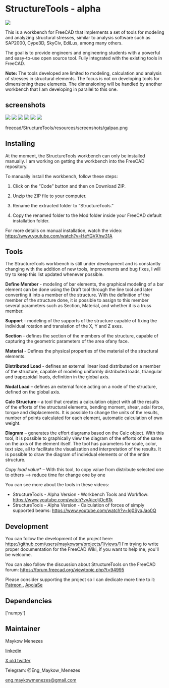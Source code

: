# StructureTools - alpha

![](https://github.com/maykowsm/StructureTools/blob/main/freecad/StructureTools/resources/ui/img/img-1.png)

This is a workbench for FreeCAD that implements a set of tools for modeling and analyzing structural stresses, similar to analysis software such as SAP2000, Cype3D, SkyCiv, EdiLus, among many others.

The goal is to provide engineers and engineering students with a powerful and easy-to-use open source tool. Fully integrated with the existing tools in FreeCAD.

**Note:** The tools developed are limited to modeling, calculation and analysis of stresses in structural elements. The focus is not on developing tools for dimensioning these elements. The dimensioning will be handled by another workbench that I am developing in parallel to this one.

## screenshots

![](https://github.com/maykowsm/StructureTools/blob/main/freecad/StructureTools/resources/screenshots/galpao.png)
![](https://github.com/maykowsm/StructureTools/blob/main/freecad/StructureTools/resources/screenshots/lajes.png)
![](https://github.com/maykowsm/StructureTools/blob/main/freecad/StructureTools/resources/screenshots/viga2D.png)
![](https://github.com/maykowsm/StructureTools/blob/main/freecad/StructureTools/resources/screenshots/vigas3D.png)
![](https://github.com/maykowsm/StructureTools/blob/main/freecad/StructureTools/resources/screenshots/portico3D.png)
![](https://github.com/maykowsm/StructureTools/blob/main/freecad/StructureTools/resources/screenshots/dome.png)

freecad/StructureTools/resources/screenshots/galpao.png

## Installing

At the moment, the StructureTools workbench can only be installed manually. I am working on getting the workbench into the FreeCAD repository.

To manually install the workbench, follow these steps:

1. Click on the “Code” button and then on Download ZIP.

2. Unzip the ZIP file to your computer.

3. Rename the extracted folder to “StructureTools.”

4. Copy the renamed folder to the Mod folder inside your FreeCAD default installation folder.

For more details on manual installation, watch the video:
https://www.youtube.com/watch?v=HeYGVXhw31A


## Tools

The StructureTools workbench is still under development and is constantly changing with the addition of new tools, improvements and bug fixes, I will try to keep this list updated whenever possible.

**Define Member** - modeling of bar elements, the graphical modeling of a bar element can be done using the Draft tool through the line tool and later converting it into a member of the structure. With the definition of the member of the structure done, it is possible to assign to this member several parameters such as Section, Material, and whether it is a truss member.

**Support** - modeling of the supports of the structure capable of fixing the individual rotation and translation of the X, Y and Z axes.

**Section** - defines the section of the members of the structure, capable of capturing the geometric parameters of the area of ​​any face.

**Material** - Defines the physical properties of the material of the structural elements.

**Distributed Load** - defines an external linear load distributed on a member of the structure, capable of modeling uniformly distributed loads, triangular and trapezoidal loads, definition in the global axis.

**Nodal Load** – defines an external force acting on a node of the structure, defined on the global axis.

**Calc Structure** – a tool that creates a calculation object with all the results of the efforts of the structural elements, bending moment, shear, axial force, torque and displacements. It is possible to change the units of the results, number of points calculated for each element, automatic calculation of own weight.

**Diagram** – generates the effort diagrams based on the Calc object. With this tool, it is possible to graphically view the diagram of the efforts of the same on the axis of the element itself. The tool has parameters for scale, color, text size, all to facilitate the visualization and interpretation of the results. It is possible to draw the diagram of individual elements or of the entire structure.

*Copy load value** –  With this tool, to copy value from distribute selected one to others --> reduce time for change one by one

You can see more about the tools in these videos:

* StructureTools - Alpha Version - Workbench Tools and Workflow: https://www.youtube.com/watch?v=AicdjiOc61k
* StructureTools - Alpha Version - Calculation of forces of simply supported beams: https://www.youtube.com/watch?v=Ig0SyqJao0Q

## Development
You can follow the development of the project here: https://github.com/users/maykowsm/projects/1/views/1
I'm trying to write proper documentation for the FreeCAD Wiki, if you want to help me, you'll be welcome.

You can also follow the discussion about StructureTools on the FreeCAD forum: https://forum.freecad.org/viewtopic.php?t=94995

Please consider supporting the project so I can dedicate more time to it: [  Patreon  ](https://patreon.com/StructureTools), [  ApoiaSe  ](  https://apoia.se/structuretools  )

## Dependencies

['numpy']

## Maintainer

Maykow Menezes

[linkedin](https://www.linkedin.com/in/engmaykowmenezes/)

[X old twitter](https://x.com/StructureTools)

Telegram: @Eng_Maykow_Menezes

eng.maykowmenezes@gmail.com
